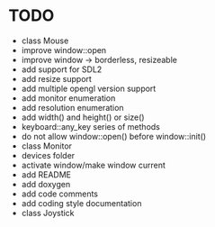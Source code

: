 TODO
====

* class Mouse
* improve window::open
* improve window -> borderless, resizeable
* add support for SDL2
* add resize support
* add multiple opengl version support
* add monitor enumeration
* add resolution enumeration
* add width() and height() or size()
* keyboard::any_key series of methods
* do not allow window::open() before window::init()
* class Monitor
* devices folder
* activate window/make window current
* add README
* add doxygen
* add code comments
* add coding style documentation
* class Joystick
